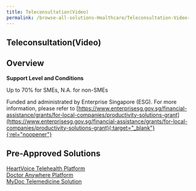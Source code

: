 ```yaml
---
title: Teleconsultation(Video)
permalink: /browse-all-solutions-Healthcare/Teleconsultation-Video-
---
```


## Teleconsultation(Video)
## Overview

**Support Level and Conditions**

Up to 70% for SMEs, N.A. for non-SMEs

Funded and administrated by Enterprise Singapore (ESG). For more information, please refer to [https://www.enterprisesg.gov.sg/financial-assistance/grants/for-local-companies/productivity-solutions-grant](https://www.enterprisesg.gov.sg/financial-assistance/grants/for-local-companies/productivity-solutions-grant){:target="_blank"}{:rel="noopener"}

## Pre-Approved Solutions

<a href='/productivity-solutions-grant/solutionrepo/solution1839' target='_blank'>HeartVoice Telehealth Platform</a><br>
<a href='/productivity-solutions-grant/solutionrepo/solution1841' target='_blank'>Doctor Anywhere Platform</a><br>
<a href='/productivity-solutions-grant/solutionrepo/solution1842' target='_blank'>MyDoc Telemedicine Solution</a><br>
